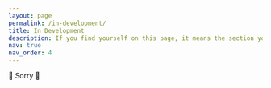 ```yaml
---
layout: page
permalink: /in-development/
title: In Development
description: If you find yourself on this page, it means the section you wanted to visit is yet to be fully incorporated.
nav: true
nav_order: 4
---
```


🚧 Sorry 🚧